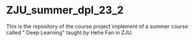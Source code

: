 # ZJU_summer_dpl_23_2
This is the repository of the course project implement of a summer course called " Deep Learning" taught by Hehe Fan in ZJU.
